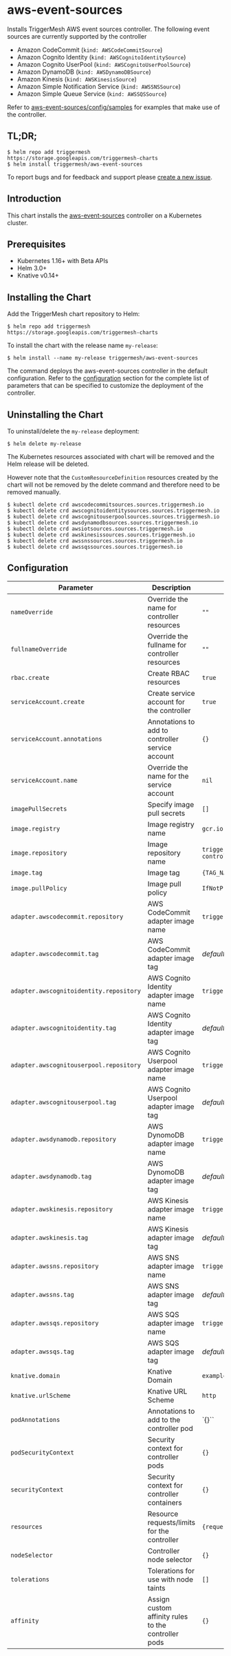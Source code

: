 # aws-event-sources

Installs TriggerMesh AWS event sources controller. The following event sources are currently supported by the controller

- Amazon CodeCommit (`kind: AWSCodeCommitSource`)
- Amazon Cognito Identity (`kind: AWSCognitoIdentitySource`)
- Amazon Cognito UserPool (`kind: AWSCognitoUserPoolSource`)
- Amazon DynamoDB (`kind: AWSDynamoDBSource`)
- Amazon Kinesis (`kind: AWSKinesisSource`)
- Amazon Simple Notification Service (`kind: AWSSNSSource`)
- Amazon Simple Queue Service (`kind: AWSSQSSource`)

Refer to [aws-event-sources/config/samples](https://github.com/triggermesh/aws-event-sources/tree/master/config/samples) for examples that make use of the controller.

## TL;DR;

```console
$ helm repo add triggermesh https://storage.googleapis.com/triggermesh-charts
$ helm install triggermesh/aws-event-sources
```

To report bugs and for feedback and support please [create a new issue](https://github.com/triggermesh/aws-event-sources/issues/new).

## Introduction

This chart installs the [aws-event-sources](https://github.com/triggermesh/aws-event-sources) controller on a Kubernetes cluster.

## Prerequisites
  - Kubernetes 1.16+ with Beta APIs
  - Helm 3.0+
  - Knative v0.14+

## Installing the Chart

Add the TriggerMesh chart repository to Helm:

```console
$ helm repo add triggermesh https://storage.googleapis.com/triggermesh-charts
```

To install the chart with the release name `my-release`:

```console
$ helm install --name my-release triggermesh/aws-event-sources
```

The command deploys the aws-event-sources controller in the default configuration. Refer to the [configuration](#configuration) section for the complete list of parameters that can be specified to customize the deployment of the controller.

## Uninstalling the Chart

To uninstall/delete the `my-release` deployment:

```console
$ helm delete my-release
```

The Kubernetes resources associated with chart will be removed and the Helm release will be deleted.

However note that the `CustomResourceDefinition` resources created by the chart will not be removed by the delete command and therefore need to be removed manually.

```console
$ kubectl delete crd awscodecommitsources.sources.triggermesh.io
$ kubectl delete crd awscognitoidentitysources.sources.triggermesh.io
$ kubectl delete crd awscognitouserpoolsources.sources.triggermesh.io
$ kubectl delete crd awsdynamodbsources.sources.triggermesh.io
$ kubectl delete crd awsiotsources.sources.triggermesh.io
$ kubectl delete crd awskinesissources.sources.triggermesh.io
$ kubectl delete crd awssnssources.sources.triggermesh.io
$ kubectl delete crd awssqssources.sources.triggermesh.io
```

## Configuration

|                Parameter                |                     Description                     |                  Default                   |
|-----------------------------------------|-----------------------------------------------------|--------------------------------------------|
| `nameOverride`                          | Override the name for controller resources          | `""`                                       |
| `fullnameOverride`                      | Override the fullname for controller resources      | `""`                                       |
| `rbac.create`                           | Create RBAC resources                               | `true`                                     |
| `serviceAccount.create`                 | Create service account for the controller           | `true`                                     |
| `serviceAccount.annotations`            | Annotations to add to controller service account    | `{}`                                       |
| `serviceAccount.name`                   | Override the name for the service account           | `nil`                                      |
| `imagePullSecrets`                      | Specify image pull secrets                          | `[]`                                       |
| `image.registry`                        | Image registry name                                 | `gcr.io`                                   |
| `image.repository`                      | Image repository name                               | `triggermesh/aws-event-sources-controller` |
| `image.tag`                             | Image tag                                           | `{TAG_NAME}`                               |
| `image.pullPolicy`                      | Image pull policy                                   | `IfNotPresent`                             |
| `adapter.awscodecommit.repository`      | AWS CodeCommit adapter image name                   | `triggermesh/awscodecommitsource`          |
| `adapter.awscodecommit.tag`             | AWS CodeCommit adapter image tag                    | _defaults to value of `.image.tag`_        |
| `adapter.awscognitoidentity.repository` | AWS Cognito Identity adapter image name             | `triggermesh/awscognitoidentitysource`     |
| `adapter.awscognitoidentity.tag`        | AWS Cognito Identity adapter image tag              | _defaults to value of `.image.tag`_        |
| `adapter.awscognitouserpool.repository` | AWS Cognito Userpool adapter image name             | `triggermesh/awscognitouserpoolsource`     |
| `adapter.awscognitouserpool.tag`        | AWS Cognito Userpool adapter image tag              | _defaults to value of `.image.tag`_        |
| `adapter.awsdynamodb.repository`        | AWS DynomoDB adapter image name                     | `triggermesh/awsdynamodbsource`            |
| `adapter.awsdynamodb.tag`               | AWS DynomoDB adapter image tag                      | _defaults to value of `.image.tag`_        |
| `adapter.awskinesis.repository`         | AWS Kinesis adapter image name                      | `triggermesh/awskinesissource`             |
| `adapter.awskinesis.tag`                | AWS Kinesis adapter image tag                       | _defaults to value of `.image.tag`_        |
| `adapter.awssns.repository`             | AWS SNS adapter image name                          | `triggermesh/awssnssource`                 |
| `adapter.awssns.tag`                    | AWS SNS adapter image tag                           | _defaults to value of `.image.tag`_        |
| `adapter.awssqs.repository`             | AWS SQS adapter image name                          | `triggermesh/awssqssource`                 |
| `adapter.awssqs.tag`                    | AWS SQS adapter image tag                           | _defaults to value of `.image.tag`_        |
| `knative.domain`                        | Knative Domain                                      | `example.com`                              |
| `knative.urlScheme`                     | Knative URL Scheme                                  | `http`                                     |
| `podAnnotations`                        | Annotations to add to the controller pod            | `{}``                                      |
| `podSecurityContext`                    | Security context for controller pods                | `{}`                                       |
| `securityContext`                       | Security context for controller containers          | `{}`                                       |
| `resources`                             | Resource requests/limits for the controller         | `{requests: {cpu: 20m, memory: 20Mi}}`     |
| `nodeSelector`                          | Controller node selector                            | `{}`                                       |
| `tolerations`                           | Tolerations for use with node taints                | `[]`                                       |
| `affinity`                              | Assign custom affinity rules to the controller pods | `{}`                                       |
